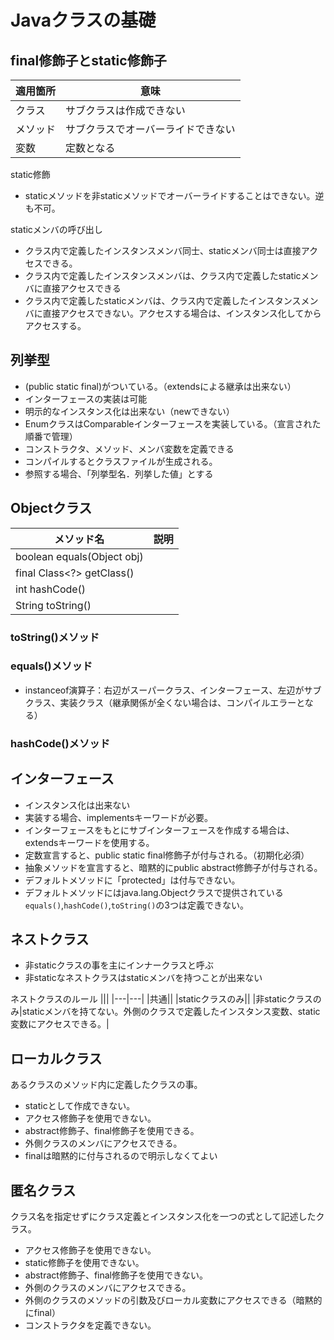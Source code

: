 # Javaクラスの基礎

## final修飾子とstatic修飾子

|適用箇所|意味|
|---|---|
|クラス|サブクラスは作成できない|
|メソッド|サブクラスでオーバーライドできない|
|変数|定数となる|

static修飾
- staticメソッドを非staticメソッドでオーバーライドすることはできない。逆も不可。

staticメンバの呼び出し
- クラス内で定義したインスタンスメンバ同士、staticメンバ同士は直接アクセスできる。
- クラス内で定義したインスタンスメンバは、クラス内で定義したstaticメンバに直接アクセスできる
- クラス内で定義したstaticメンバは、クラス内で定義したインスタンスメンバに直接アクセスできない。アクセスする場合は、インスタンス化してからアクセスする。

## 列挙型
- (public static final)がついている。（extendsによる継承は出来ない）
- インターフェースの実装は可能
- 明示的なインスタンス化は出来ない（newできない）
- EnumクラスはComparableインターフェースを実装している。（宣言された順番で管理）
- コンストラクタ、メソッド、メンバ変数を定義できる
- コンパイルするとクラスファイルが生成される。
- 参照する場合、「列挙型名．列挙した値」とする

## Objectクラス

|メソッド名|説明|
|---|---|
|boolean equals(Object obj)||
|final Class\<?> getClass()||
|int hashCode()||
|String toString()||

### toString()メソッド
### equals()メソッド
- instanceof演算子：右辺がスーパークラス、インターフェース、左辺がサブクラス、実装クラス（継承関係が全くない場合は、コンパイルエラーとなる）

### hashCode()メソッド

## インターフェース

- インスタンス化は出来ない
- 実装する場合、implementsキーワードが必要。
- インターフェースをもとにサブインターフェースを作成する場合は、extendsキーワードを使用する。
- 定数宣言すると、public static final修飾子が付与される。（初期化必須）
- 抽象メソッドを宣言すると、暗黙的にpublic abstract修飾子が付与される。
- デフォルトメソッドに「protected」は付与できない。
- デフォルトメソッドにはjava.lang.Objectクラスで提供されている`equals()`,`hashCode()`,`toString()`の3つは定義できない。

## ネストクラス

- 非staticクラスの事を主にインナークラスと呼ぶ
- 非staticなネストクラスはstaticメンバを持つことが出来ない

ネストクラスのルール
|||
|---|---|
|共通||
|staticクラスのみ||
|非staticクラスのみ|staticメンバを持てない。外側のクラスで定義したインスタンス変数、static変数にアクセスできる。|


## ローカルクラス
あるクラスのメソッド内に定義したクラスの事。

- staticとして作成できない。
- アクセス修飾子を使用できない。
- abstract修飾子、final修飾子を使用できる。
- 外側クラスのメンバにアクセスできる。
- finalは暗黙的に付与されるので明示しなくてよい

## 匿名クラス
クラス名を指定せずにクラス定義とインスタンス化を一つの式として記述したクラス。

- アクセス修飾子を使用できない。
- static修飾子を使用できない。
- abstract修飾子、final修飾子を使用できない。
- 外側のクラスのメンバにアクセスできる。
- 外側のクラスのメソッドの引数及びローカル変数にアクセスできる（暗黙的にfinal）
- コンストラクタを定義できない。
